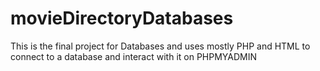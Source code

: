 # movieDirectoryDatabases
This is the final project for Databases and uses mostly PHP and HTML to connect to a database and interact with it on PHPMYADMIN
